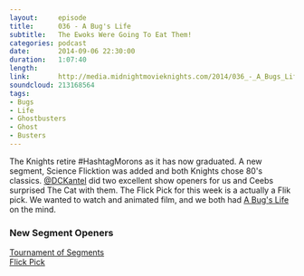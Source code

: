 ```yaml
---
layout:     episode
title:      036 - A Bug's Life
subtitle:   The Ewoks Were Going To Eat Them!
categories: podcast
date:       2014-09-06 22:30:00
duration:   1:07:40
length:     
link:       http://media.midnightmovieknights.com/2014/036_-_A_Bugs_Life.m4a
soundcloud: 213168564
tags:
- Bugs
- Life
- Ghostbusters
- Ghost
- Busters
---
```

The Knights retire #HashtagMorons as it has now graduated. A new segment, Science Flicktion was added and both Knights chose 80's classics. [@DCKantel](https://twitter.com/DCKantel) did two excellent show openers for us and Ceebs surprised The Cat with them. The Flick Pick for this week is a actually a Flik pick. We wanted to watch and animated film, and we both had [A Bug's Life](http://www.imdb.com/title/tt0120623) on the mind.

### New Segment Openers

[Tournament of Segments](https://soundcloud.com/dckantel/tos-fixed)  
[Flick Pick](https://soundcloud.com/dckantel/flick-pick)
